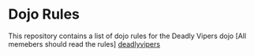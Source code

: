 Dojo Rules
==========

This repository contains a list of dojo rules for the Deadly Vipers dojo
[All memebers should read the rules]
[deadlyvipers](https://github.com/deadlyvipers)

